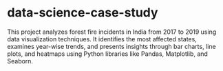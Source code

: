 # data-science-case-study
This project analyzes forest fire incidents in India from 2017 to 2019 using data visualization techniques. It identifies the most affected states, examines year-wise trends, and presents insights through bar charts, line plots, and heatmaps using Python libraries like Pandas, Matplotlib, and Seaborn.

